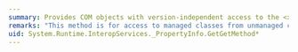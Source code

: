 ```yaml
---
summary: Provides COM objects with version-independent access to the <xref href="System.Reflection.PropertyInfo.GetGetMethod*"></xref> methods.
remarks: "This method is for access to managed classes from unmanaged code and should not be called from managed code.  \n  \n The <xref:System.Reflection.PropertyInfo.GetGetMethod%2A> methods return a <xref:System.Reflection.MethodInfo> object representing the `get` accessor for this property."
uid: System.Runtime.InteropServices._PropertyInfo.GetGetMethod*
---
```

